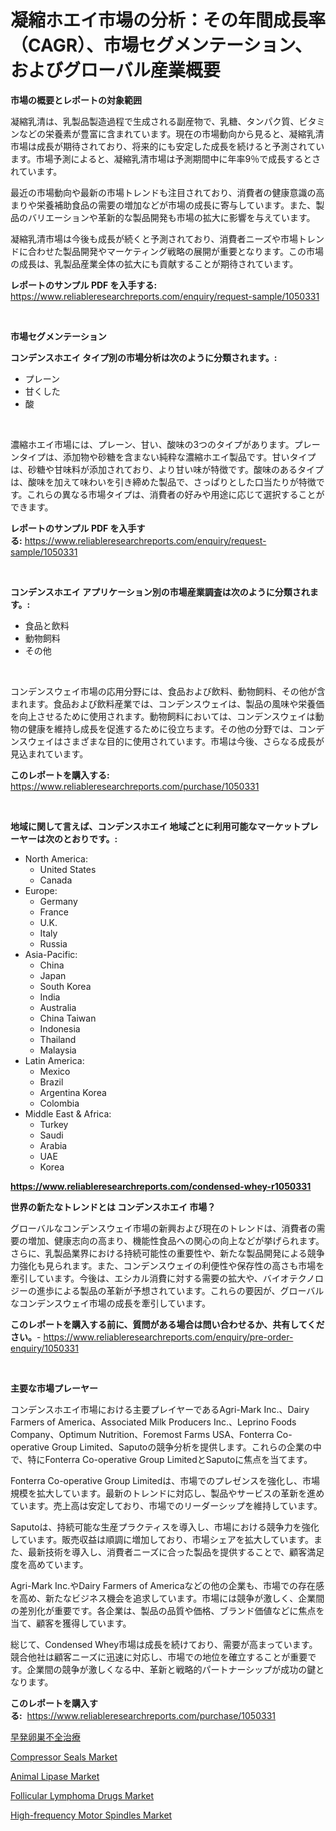 <p><h1>凝縮ホエイ市場の分析：その年間成長率（CAGR）、市場セグメンテーション、およびグローバル産業概要</h1></p><p><strong>市場の概要とレポートの対象範囲</strong></p>
<p><p>凝縮乳清は、乳製品製造過程で生成される副産物で、乳糖、タンパク質、ビタミンなどの栄養素が豊富に含まれています。現在の市場動向から見ると、凝縮乳清市場は成長が期待されており、将来的にも安定した成長を続けると予測されています。市場予測によると、凝縮乳清市場は予測期間中に年率9％で成長するとされています。</p><p>最近の市場動向や最新の市場トレンドも注目されており、消費者の健康意識の高まりや栄養補助食品の需要の増加などが市場の成長に寄与しています。また、製品のバリエーションや革新的な製品開発も市場の拡大に影響を与えています。</p><p>凝縮乳清市場は今後も成長が続くと予測されており、消費者ニーズや市場トレンドに合わせた製品開発やマーケティング戦略の展開が重要となります。この市場の成長は、乳製品産業全体の拡大にも貢献することが期待されています。</p></p>
<p><strong>レポートのサンプル PDF を入手する:</strong> <a href="https://www.reliableresearchreports.com/enquiry/request-sample/1050331">https://www.reliableresearchreports.com/enquiry/request-sample/1050331</a></p>
<p>&nbsp;</p>
<p><strong>市場セグメンテーション</strong></p>
<p><strong>コンデンスホエイ タイプ別の市場分析は次のように分類されます。:</strong></p>
<p><ul><li>プレーン</li><li>甘くした</li><li>酸</li></ul></p>
<p>&nbsp;</p>
<p><p>濃縮ホエイ市場には、プレーン、甘い、酸味の3つのタイプがあります。プレーンタイプは、添加物や砂糖を含まない純粋な濃縮ホエイ製品です。甘いタイプは、砂糖や甘味料が添加されており、より甘い味が特徴です。酸味のあるタイプは、酸味を加えて味わいを引き締めた製品で、さっぱりとした口当たりが特徴です。これらの異なる市場タイプは、消費者の好みや用途に応じて選択することができます。</p></p>
<p><strong>レポートのサンプル PDF を入手する:</strong>&nbsp;<a href="https://www.reliableresearchreports.com/enquiry/request-sample/1050331">https://www.reliableresearchreports.com/enquiry/request-sample/1050331</a></p>
<p>&nbsp;</p>
<p><strong> コンデンスホエイ アプリケーション別の市場産業調査は次のように分類されます。:</strong></p>
<p><ul><li>食品と飲料</li><li>動物飼料</li><li>その他</li></ul></p>
<p>&nbsp;</p>
<p><p>コンデンスウェイ市場の応用分野には、食品および飲料、動物飼料、その他が含まれます。食品および飲料産業では、コンデンスウェイは、製品の風味や栄養価を向上させるために使用されます。動物飼料においては、コンデンスウェイは動物の健康を維持し成長を促進するために役立ちます。その他の分野では、コンデンスウェイはさまざまな目的に使用されています。市場は今後、さらなる成長が見込まれています。</p></p>
<p><strong>このレポートを購入する:</strong>&nbsp; <a href="https://www.reliableresearchreports.com/purchase/1050331">https://www.reliableresearchreports.com/purchase/1050331</a></p>
<p>&nbsp;</p>
<p><strong>地域に関して言えば、コンデンスホエイ 地域ごとに利用可能なマーケットプレーヤーは次のとおりです。:</strong></p>
<p><ul>
    <li>
        North America:
        <ul>
            <li>United States</li>
            <li>Canada</li>
        </ul>
    </li>
    <li>
        Europe:
        <ul>
            <li>Germany</li>
            <li>France</li>
            <li>U.K.</li>
            <li>Italy</li>
            <li>Russia</li>
        </ul>
    </li>
    <li>
        Asia-Pacific:
        <ul>
            <li>China</li>
            <li>Japan</li>
            <li>South Korea</li>
            <li>India</li>
            <li>Australia</li>
            <li>China Taiwan</li>
            <li>Indonesia</li>
            <li>Thailand</li>
            <li>Malaysia</li>
        </ul>
    </li>
    <li>
        Latin America:
        <ul>
            <li>Mexico</li>
            <li>Brazil</li>
            <li>Argentina Korea</li>
            <li>Colombia</li>
        </ul>
    </li>
    <li>
        Middle East & Africa:
        <ul>
            <li>Turkey</li>
            <li>Saudi</li>
            <li>Arabia</li>
            <li>UAE</li>
            <li>Korea</li>
        </ul>
    </li>
    </ul></p>
<p><strong><a href="https://www.reliableresearchreports.com/condensed-whey-r1050331">https://www.reliableresearchreports.com/condensed-whey-r1050331</a></strong>&nbsp;</p>
<p><strong>世界の新たなトレンドとは コンデンスホエイ 市場？</strong></p>
<p><p>グローバルなコンデンスウェイ市場の新興および現在のトレンドは、消費者の需要の増加、健康志向の高まり、機能性食品への関心の向上などが挙げられます。さらに、乳製品業界における持続可能性の重要性や、新たな製品開発による競争力強化も見られます。また、コンデンスウェイの利便性や保存性の高さも市場を牽引しています。今後は、エシカル消費に対する需要の拡大や、バイオテクノロジーの進歩による製品の革新が予想されています。これらの要因が、グローバルなコンデンスウェイ市場の成長を牽引しています。</p></p>
<p><strong>このレポートを購入する前に、質問がある場合は問い合わせるか、共有してください。</strong>- <a href="https://www.reliableresearchreports.com/enquiry/pre-order-enquiry/1050331">https://www.reliableresearchreports.com/enquiry/pre-order-enquiry/1050331</a></p>
<p>&nbsp;</p>
<p><strong>主要な市場プレーヤー</strong></p>
<p><p>コンデンスホエイ市場における主要プレイヤーであるAgri-Mark Inc.、Dairy Farmers of America、Associated Milk Producers Inc.、Leprino Foods Company、Optimum Nutrition、Foremost Farms USA、Fonterra Co-operative Group Limited、Saputoの競争分析を提供します。これらの企業の中で、特にFonterra Co-operative Group LimitedとSaputoに焦点を当てます。</p><p>Fonterra Co-operative Group Limitedは、市場でのプレゼンスを強化し、市場規模を拡大しています。最新のトレンドに対応し、製品やサービスの革新を進めています。売上高は安定しており、市場でのリーダーシップを維持しています。</p><p>Saputoは、持続可能な生産プラクティスを導入し、市場における競争力を強化しています。販売収益は順調に増加しており、市場シェアを拡大しています。また、最新技術を導入し、消費者ニーズに合った製品を提供することで、顧客満足度を高めています。</p><p>Agri-Mark Inc.やDairy Farmers of Americaなどの他の企業も、市場での存在感を高め、新たなビジネス機会を追求しています。市場には競争が激しく、企業間の差別化が重要です。各企業は、製品の品質や価格、ブランド価値などに焦点を当て、顧客を獲得しています。</p><p>総じて、Condensed Whey市場は成長を続けており、需要が高まっています。競合他社は顧客ニーズに迅速に対応し、市場での地位を確立することが重要です。企業間の競争が激しくなる中、革新と戦略的パートナーシップが成功の鍵となります。</p></p>
<p><strong>このレポートを購入する:</strong>&nbsp;&nbsp;<a href="https://www.reliableresearchreports.com/purchase/1050331">https://www.reliableresearchreports.com/purchase/1050331</a></p>
<p><p><a href="https://github.com/schmahlson/Market-Research-Report-List-1/blob/main/678892425994.md">早発卵巣不全治療</a></p><p><a href="https://view.publitas.com/reportprime-1/compressor-seals-market-comprehensive-assessment-by-type-application-and-geography/">Compressor Seals Market</a></p><p><a href="https://github.com/provorikovar/Market-Research-Report-List-4/blob/main/animal-lipase-market.md">Animal Lipase Market</a></p><p><a href="https://github.com/angelajermaine/Market-Research-Report-List-2/blob/main/follicular-lymphoma-drugs-market.md">Follicular Lymphoma Drugs Market</a></p><p><a href="https://www.linkedin.com/pulse/high-frequency-motor-spindles-market-size-growth-segmentation-nnkbc?trackingId=s50vZfJSUM5fBJF2K15c2w%3D%3D">High-frequency Motor Spindles Market</a></p></p>